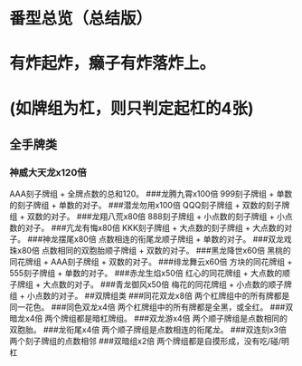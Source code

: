 # 番型总览（总结版）  

# 有炸起炸，癞子有炸落炸上。  

# (如牌组为杠，则只判定起杠的4张)  

## 全手牌类
### 神威大天龙x120倍
AAA刻子牌组 + 全牌点数的总和120。
###龙腾九霄x100倍
999刻子牌组 + 单数的刻子牌组 + 单数的对子。
###潜龙勿用x100倍
QQQ刻子牌组 + 双数的刻子牌组 + 双数的对子。 
###龙翔八荒x80倍
888刻子牌组 + 小点数的刻子牌组 + 小点数的对子。
###亢龙有悔x80倍
KKK刻子牌组 + 大点数的刻子牌组 + 大点数的对子。
###神龙摆尾x80倍
点数相连的衔尾龙顺子牌组 + 单数的对子。
###双龙戏珠x80倍
点数相同的双胞胎顺子牌组 + 双数的对子。 
###黑龙降世x60倍
黑桃的同花牌组 + AAA刻子牌组 + 双数的对子。 
###绯龙舞云x60倍
方块的同花牌组 + 555刻子牌组 + 单数的对子。 
###赤龙生焰x50倍
红心的同花牌组 + 大点数的顺子牌组 + 大点数的对子。 
###青龙御风x50倍
梅花的同花牌组 + 小点数的顺子牌组 + 小点数的对子。
##双牌组类
###同花双龙x8倍
两个杠牌组中的所有牌都是同一花色。
###同色双龙x4倍
两个杠牌组中的所有牌都是全黑，或全红。
###双暗龙x4倍
两个牌组都是暗杠牌组。
###双龙游x4倍
两个顺子牌组是点数相同的双胞胎。
###龙衔尾x4倍
两个顺子牌组是点数相连的衔尾龙。 
###双连刻x3倍
两个刻子牌组的点数相邻
###双暗组x2倍
两个牌组都是自摸形成，没有吃/碰/明杠

